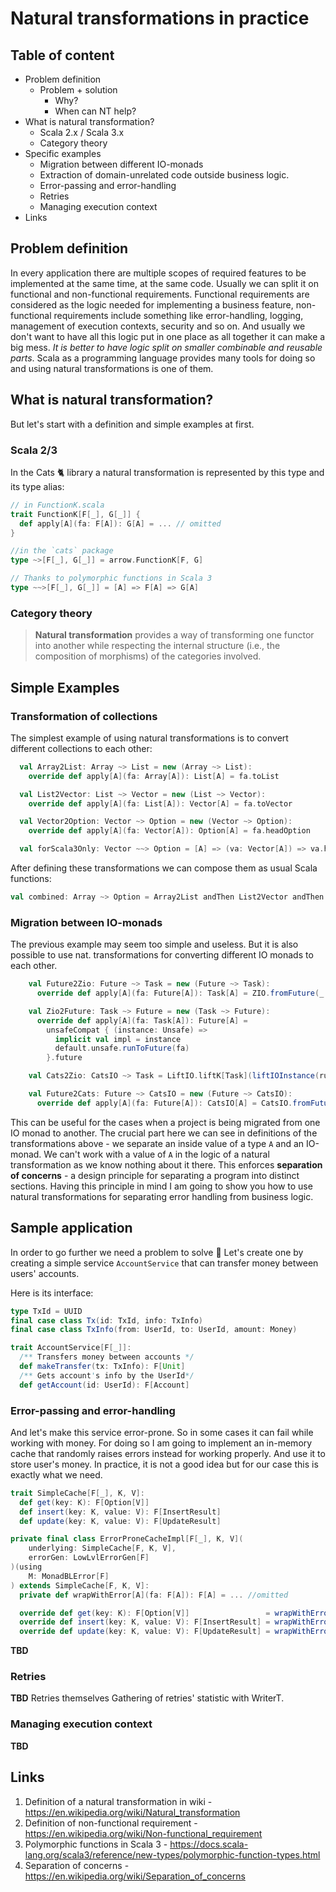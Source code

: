 # Natural transformations in practice

## Table of content
* Problem definition
  * Problem + solution
    * Why?
    * When can NT help?
* What is natural transformation?
  * Scala 2.x / Scala 3.x
  * Category theory
* Specific examples
  * Migration between different IO-monads
  * Extraction of domain-unrelated code outside business logic.
  * Error-passing and error-handling
  * Retries
  * Managing execution context
* Links

## Problem definition
In every application there are multiple scopes of required features to be implemented at the same time, at the same code. Usually we can split it on functional and non-functional requirements.
Functional requirements are considered as the logic needed for implementing a business feature, non-functional requirements include something like error-handling, logging, management of execution contexts, security and so on.
And usually we don't want to have all this logic put in one place as all together it can make a big mess. _It is better to have logic split on smaller combinable and reusable parts_.
Scala as a programming language provides many tools for doing so and using natural transformations is one of them. 

## What is natural transformation?
But let's start with a definition and simple examples at first.

### Scala 2/3
In the Cats 🐈 library a natural transformation is represented by this type and its type alias:
```scala
// in FunctionK.scala
trait FunctionK[F[_], G[_]] {
  def apply[A](fa: F[A]): G[A] = ... // omitted
}

//in the `cats` package
type ~>[F[_], G[_]] = arrow.FunctionK[F, G]

// Thanks to polymorphic functions in Scala 3
type ~~>[F[_], G[_]] = [A] => F[A] => G[A]
```

### Category theory

> __Natural transformation__ provides a way of transforming one functor into another while respecting the internal structure (i.e., the composition of morphisms) of the categories involved.

## Simple Examples

### Transformation of collections
The simplest example of using natural transformations is to convert different collections to each other:
```scala
  val Array2List: Array ~> List = new (Array ~> List):
    override def apply[A](fa: Array[A]): List[A] = fa.toList

  val List2Vector: List ~> Vector = new (List ~> Vector):
    override def apply[A](fa: List[A]): Vector[A] = fa.toVector

  val Vector2Option: Vector ~> Option = new (Vector ~> Option):
    override def apply[A](fa: Vector[A]): Option[A] = fa.headOption

  val forScala3Only: Vector ~~> Option = [A] => (va: Vector[A]) => va.headOption
```

After defining these transformations we can compose them as usual Scala functions:
```scala
val combined: Array ~> Option = Array2List andThen List2Vector andThen Vector2Option
```

### Migration between IO-monads
The previous example may seem too simple and useless. But it is also possible to use nat. transformations for converting different IO monads to each other.
```scala
    val Future2Zio: Future ~> Task = new (Future ~> Task):
      override def apply[A](fa: Future[A]): Task[A] = ZIO.fromFuture(_ => fa)

    val Zio2Future: Task ~> Future = new (Task ~> Future):
      override def apply[A](fa: Task[A]): Future[A] =
        unsafeCompat { (instance: Unsafe) =>
          implicit val impl = instance
          default.unsafe.runToFuture(fa)
        }.future

    val Cats2Zio: CatsIO ~> Task = LiftIO.liftK[Task](liftIOInstance(runtime))

    val Future2Cats: Future ~> CatsIO = new (Future ~> CatsIO):
      override def apply[A](fa: Future[A]): CatsIO[A] = CatsIO.fromFuture(CatsIO(fa))
```
This can be useful for the cases when a project is being migrated from one IO monad to another.
The crucial part here we can see in definitions of the transformations above - we separate an inside value of a type `A` and an IO-monad.
We can't work with a value of `A` in the logic of a natural transformation as we know nothing about it there. This enforces **separation of concerns** - a design principle for separating a program into distinct sections.
Having this principle in mind I am going to show you how to use natural transformations for separating error handling from business logic.

## Sample application
In order to go further we need a problem to solve 🙂
Let's create one by creating a simple service `AccountService` that can transfer money between users' accounts.

Here is its interface:

```scala
type TxId = UUID
final case class Tx(id: TxId, info: TxInfo)
final case class TxInfo(from: UserId, to: UserId, amount: Money)

trait AccountService[F[_]]:
  /** Transfers money between accounts */
  def makeTransfer(tx: TxInfo): F[Unit] 
  /** Gets account's info by the UserId*/
  def getAccount(id: UserId): F[Account]
```

### Error-passing and error-handling
And let's make this service error-prone. So in some cases it can fail while working with money.
For doing so I am going to implement an in-memory cache that randomly raises errors instead for working properly.
And use it to store user's money. In practice, it is not a good idea but for our case this is exactly what we need.

```scala
trait SimpleCache[F[_], K, V]:
  def get(key: K): F[Option[V]]
  def insert(key: K, value: V): F[InsertResult]
  def update(key: K, value: V): F[UpdateResult]

private final class ErrorProneCacheImpl[F[_], K, V](
    underlying: SimpleCache[F, K, V],
    errorGen: LowLvlErrorGen[F]
)(using
    M: MonadBLError[F]
) extends SimpleCache[F, K, V]:
  private def wrapWithError[A](fa: F[A]): F[A] = ... //omitted

  override def get(key: K): F[Option[V]]                 = wrapWithError(underlying.get(key))
  override def insert(key: K, value: V): F[InsertResult] = wrapWithError(underlying.insert(key, value))
  override def update(key: K, value: V): F[UpdateResult] = wrapWithError(underlying.update(key, value))
```

__TBD__

### Retries
__TBD__
Retries themselves
Gathering of retries' statistic with WriterT.

### Managing execution context
__TBD__

## Links

1. Definition of a natural transformation in wiki - https://en.wikipedia.org/wiki/Natural_transformation
2. Definition of non-functional requirement - https://en.wikipedia.org/wiki/Non-functional_requirement
3. Polymorphic functions in Scala 3 - https://docs.scala-lang.org/scala3/reference/new-types/polymorphic-function-types.html
4. Separation of concerns - https://en.wikipedia.org/wiki/Separation_of_concerns